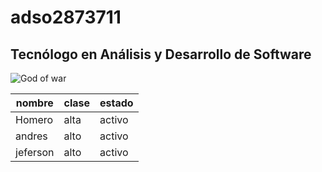 # adso2873711

## Tecnólogo en Análisis y Desarrollo de Software

![God of war](https://media.gq.com.mx/photos/5f6ce732bc946e88f6c96320/16:9/w_2560%2Cc_limit/goky%2520ultra%2520instinto.jpg)

|nombre|clase|estado|
|----|----|----|
|Homero|alta|activo|
|andres|alto|activo|
|jeferson|alto|activo






